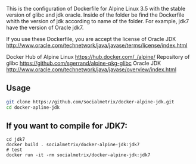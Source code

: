 This is the configuration of Dockerfile for  Alpine Linux 3.5 with the stable version of glibc and jdk oracle. Inside of the folder be find the  Dockerfile whith the version of jdk  according to name of the folder. For example, jdk7 have the version of Oracle jdk7.


If you use these  Dockerfile, you are accept the license of Oracle JDK http://www.oracle.com/technetwork/java/javase/terms/license/index.html


Docker Hub of Alpine Linux https://hub.docker.com/_/alpine/
Repository of glibc https://github.com/sgerrand/alpine-pkg-glibc
Oracle JDK http://www.oracle.com/technetwork/java/javase/overview/index.html

## Usage
```bash
git clone https://github.com/socialmetrix/docker-alpine-jdk.git
cd docker-apline-jdk
```

## If you want to compile for JDK7:

```
cd jdk7
docker build . socialmetrix/docker-alpine-jdk:jdk7
# test
docker run -it -rm socialmetrix/docker-alpine-jdk:jdk7
```
